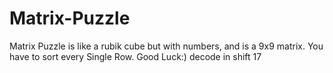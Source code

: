 # Matrix-Puzzle
Matrix Puzzle is like a rubik cube but with numbers, and is a 9x9 matrix. You have to sort every Single Row. Good Luck:) 
decode in shift 17
